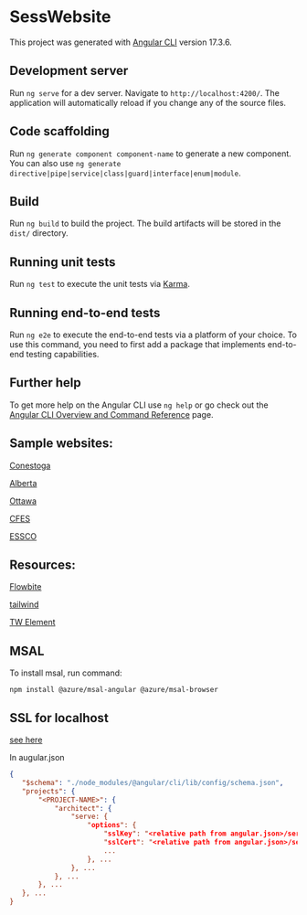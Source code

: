 # SessWebsite

This project was generated with [Angular CLI](https://github.com/angular/angular-cli) version 17.3.6.

## Development server

Run `ng serve` for a dev server. Navigate to `http://localhost:4200/`. The application will automatically reload if you change any of the source files.

## Code scaffolding

Run `ng generate component component-name` to generate a new component. You can also use `ng generate directive|pipe|service|class|guard|interface|enum|module`.

## Build

Run `ng build` to build the project. The build artifacts will be stored in the `dist/` directory.

## Running unit tests

Run `ng test` to execute the unit tests via [Karma](https://karma-runner.github.io).

## Running end-to-end tests

Run `ng e2e` to execute the end-to-end tests via a platform of your choice. To use this command, you need to first add a package that implements end-to-end testing capabilities.

## Further help

To get more help on the Angular CLI use `ng help` or go check out the [Angular CLI Overview and Command Reference](https://angular.io/cli) page.

## Sample websites:

[Conestoga](https://www.conestogaengsoc.com/about-us)

[Alberta](https://www.essualberta.ca/contact)

[Ottawa](https://www.essaeg.ca/)

[CFES](https://cfes.ca/)

[ESSCO](https://www.essco.ca/)

## Resources:

[Flowbite](https://flowbite.com/)

[tailwind](https://tailwindcss.com/)

[TW Element](https://tw-elements.com/docs/standard/components/carousel/)

## MSAL

To install msal, run command:

    npm install @azure/msal-angular @azure/msal-browser

## SSL for localhost

[see here](https://gist.github.com/cecilemuller/9492b848eb8fe46d462abeb26656c4f8)

In augular.json

```json
{
   "$schema": "./node_modules/@angular/cli/lib/config/schema.json",
   "projects": {
       "<PROJECT-NAME>": {
           "architect": {
               "serve: {
                   "options": {
                       "sslKey": "<relative path from angular.json>/server.key",
                       "sslCert": "<relative path from angular.json>/server.crt",
                       ...
                   }, ...
               }, ...
           }, ...
       }, ...
   }, ...
}
```
